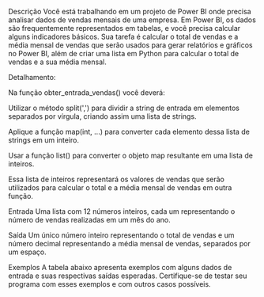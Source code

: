 Descrição
Você está trabalhando em um projeto de Power BI onde precisa analisar dados de vendas mensais de uma empresa. Em Power BI, os dados são frequentemente representados em tabelas, e você precisa calcular alguns indicadores básicos. Sua tarefa é calcular o total de vendas e a média mensal de vendas que serão usados para gerar relatórios e gráficos no Power BI, além de criar uma lista em Python para calcular o total de vendas e a sua média mensal.

Detalhamento:

Na função obter_entrada_vendas() você deverá:

Utilizar o método split(',') para dividir a string de entrada em elementos separados por vírgula, criando assim uma lista de strings.

Aplique a função map(int, ...) para converter cada elemento dessa lista de strings em um inteiro.

Usar a função list() para converter o objeto map resultante em uma lista de inteiros.

Essa lista de inteiros representará os valores de vendas que serão utilizados para calcular o total e a média mensal de vendas em outra função.

Entrada
Uma lista com 12 números inteiros, cada um representando o número de vendas realizadas em um mês do ano.

Saída
Um único número inteiro representando o total de vendas e um número decimal representando a média mensal de vendas, separados por um espaço.

Exemplos
A tabela abaixo apresenta exemplos com alguns dados de entrada e suas respectivas saídas esperadas. Certifique-se de testar seu programa com esses exemplos e com outros casos possíveis.